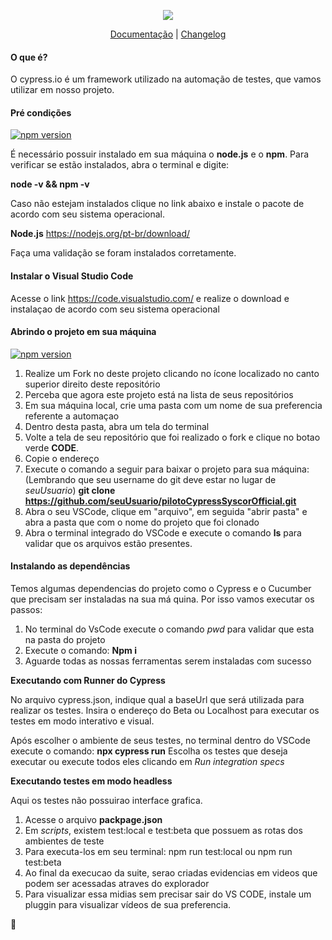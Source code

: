 <p align ="center">
  <img src="https://cloud.githubusercontent.com/assets/1268976/20607953/d7ae489c-b24a-11e6-9cc4-91c6c74c5e88.png"/>
</p>

<p align="center">
  <a href="https://on.cypress.io">Documentação</a> |
  <a href="https://on.cypress.io/changelog">Changelog</a>

<p>

<h4> O que é?</h4>

O cypress.io é um framework utilizado na automação de testes, que vamos utilizar em nosso projeto.

</p>

<p>

<h4> Pré condições </h4>

[![npm version](https://badge.fury.io/js/npm.svg)](https://badge.fury.io/js/npm)

É necessário possuir instalado em sua máquina o **node.js** e o **npm**.
Para verificar se estão instalados, abra o terminal e digite:

**node -v && npm -v**

Caso não estejam instalados clique no link abaixo e instale o pacote de acordo com seu sistema operacional.

**Node.js**
https://nodejs.org/pt-br/download/

Faça uma validação se foram instalados corretamente.

<h4> Instalar o Visual Studio Code </h4>

Acesse o link https://code.visualstudio.com/ e realize o download e instalaçao de acordo com seu sistema operacional

<h4> Abrindo o projeto em sua máquina </h4>

[![npm version](https://badge.fury.io/js/cypress.svg)](https://badge.fury.io/js/cypress)

1. Realize um Fork no deste projeto clicando no ícone localizado no canto superior direito deste repositório
2. Perceba que agora este projeto está na lista de seus repositórios
3. Em sua máquina local, crie uma pasta com um nome de sua preferencia referente a automaçao
4. Dentro desta pasta, abra um tela do terminal
5. Volte a tela de seu repositório que foi realizado o fork e clique no botao verde **CODE**.
6. Copie o endereço
7. Execute o comando a seguir para baixar o projeto para sua máquina: (Lembrando que seu username do git deve estar no lugar de _seuUsuario_)              **git clone https://github.com/seuUsuario/pilotoCypressSyscorOfficial.git**
8. Abra o seu VSCode, clique em "arquivo", em seguida "abrir pasta" e abra a pasta que com o nome do projeto que foi clonado
9. Abra o terminal integrado do VSCode e execute o comando **ls** para validar que os arquivos estão presentes.

<h4> Instalando as dependências </h4>

Temos algumas dependencias do projeto como o Cypress e o Cucumber que precisam ser instaladas na sua má
quina. Por isso vamos executar os passos:

1. No terminal do VsCode execute o comando _pwd_ para validar que esta na pasta do projeto
2. Execute o comando: **Npm i**
3. Aguarde todas as nossas ferramentas serem instaladas com sucesso

**Executando com Runner do Cypress**

No arquivo cypress.json, indique qual a baseUrl que será utilizada para realizar os testes.
Insira o endereço do Beta ou Localhost para executar os testes em modo interativo e visual.

Após escolher o ambiente de seus testes, no terminal dentro do VSCode execute o comando: **npx cypress run**
Escolha os testes que deseja executar ou execute todos eles clicando em _Run integration specs_

**Executando testes em modo headless**

Aqui os testes não possuirao interface grafica.

1. Acesse o arquivo **packpage.json**
2. Em _scripts_, existem test:local e test:beta que possuem as rotas dos ambientes de teste
3. Para executa-los em seu terminal: npm run test:local ou npm run test:beta
4. Ao final da execucao da suite, serao criadas evidencias em videos que podem ser acessadas atraves do explorador
5. Para visualizar essa midias sem precisar sair do VS CODE, instale um pluggin para visualizar vídeos de sua preferencia.

🚀

</p>
